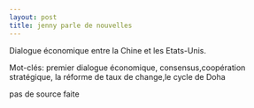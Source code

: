```yaml
---
layout: post
title: jenny parle de nouvelles
---
```


Dialogue économique entre la Chine et les Etats-Unis.

Mot-clés: premier dialogue économique, consensus,coopération stratégique, la réforme de taux de change,le cycle de Doha

pas de source faite

